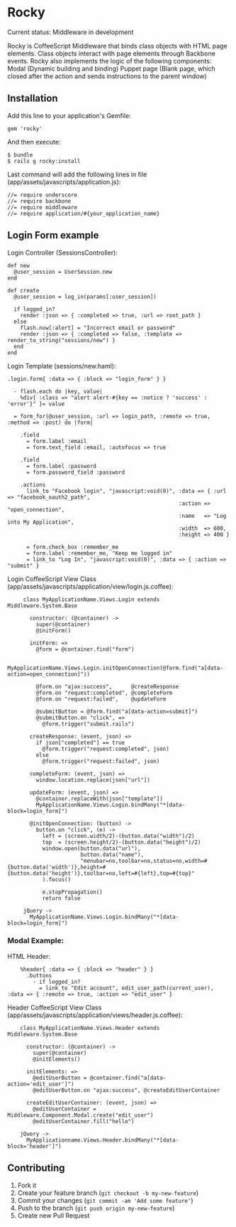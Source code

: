 # Rocky

Current status: Middleware in development

Rocky is CoffeeScript Middleware that binds class objects with HTML page elements.
Class objects interact with page elements through Backbone events.
Rocky also implements the logic of the following components:
  Modal (Dynamic building and binding)
  Puppet page (Blank page, which closed after the action and sends instructions to the parent window)


## Installation

Add this line to your application's Gemfile:

    gem 'rocky'

And then execute:

    $ bundle
    $ rails g rocky:install

Last command will add the following lines in file (app/assets/javascripts/application.js):

    //= require underscore
    //= require backbone
    //= require middleware
    //= require application/#{your_application_name}

## Login Form example

Login Controller (SessionsController):

    def new
      @user_session = UserSession.new
    end

    def create
      @user_session = log_in(params[:user_session])

      if logged_in?
        render :json => { :completed => true, :url => root_path }
      else
        flash.now[:alert] = "Incorrect email or password"
        render :json => { :completed => false, :template => render_to_string("sessions/new") }
      end
    end

Login Template (sessions/new.haml):

    .login.form{ :data => { :block => "login_form" } }

      - flash.each do |key, value|
        %div{ :class => "alert alert-#{key == :notice ? 'success' : 'error'}" }= value

      = form_for(@user_session, :url => login_path, :remote => true, :method => :post) do |form|

        .field
          = form.label :email
          = form.text_field :email, :autofocus => true

        .field
          = form.label :password
          = form.password_field :password

        .actions
          link_to "Facebook login", "javascript:void(0)", :data => { :url => "facebook_oauth2_path",
                                                          :action => "open_connection",
                                                          :name   => "Log into My Application",
                                                          :width  => 600,
                                                          :height => 400 }

          = form.check_box :remember_me
          = form.label :remember_me, "Keep me logged in"
          = link_to "Log In", "javascript:void(0)", :data => { :action => "submit" }

Login CoffeeScript View Class (app/assets/javascripts/application/view/login.js.coffee):

         class MyApplicationName.Views.Login extends Middleware.System.Base

           constructor: (@container) ->
             super(@container)
             @initForm()

           initForm: =>
             @form = @container.find("form")

             MyApplicationName.Views.Login.initOpenConnection(@form.find("a[data-action=open_connection]"))

             @form.on "ajax:success",      @createResponse
             @form.on "request:completed", @completeForm
             @form.on "request:failed",    @updateForm

             @submitButton = @form.find("a[data-action=submit]")
             @submitButton.on "click", =>
               @form.trigger("submit.rails")

           createResponse: (event, json) =>
             if json["completed"] == true
               @form.trigger("request:completed", json)
             else
               @form.trigger("request:failed", json)

           completeForm: (event, json) =>
             window.location.replace(json["url"])

           updateForm: (event, json) =>
             @container.replaceWith(json["template"])
             MyApplicationName.Views.Login.bindMany("*[data-block=login_form]")

           @initOpenConnection: (button) ->
             button.on "click", (e) ->
               left = (screen.width/2)-(button.data("width")/2)
               top  = (screen.height/2)-(button.data("height")/2)
               window.open(button.data("url"),
                           button.data("name"),
                           "menubar=no,toolbar=no,status=no,width=#{button.data('width')},height=#{button.data('height')},toolbar=no,left=#{left},top=#{top}"
               ).focus()

               e.stopPropagation()
               return false

         jQuery ->
           MyApplicationName.Views.Login.bindMany("*[data-block=login_form]")

### Modal Example:

HTML Header:

        %header{ :data => { :block => "header" } }
          .buttons
            - if logged_in?
              = link_to "Edit account", edit_user_path(current_user), :data => { :remote => true, :action => "edit_user" }

Header CoffeeScript View Class (app/assets/javascripts/application/views/header.js.coffee):

        class MyApplicationName.Views.Header extends Middleware.System.Base

          constructor: (@container) ->
            super(@container)
            @initElements()

          initElements: =>
            @editUserButton = @container.find("a[data-action='edit_user']")
            @editUserButton.on "ajax:success", @createEditUserContainer

          createEditUserContainer: (event, json) =>
            @editUserContainer = Middleware.Component.Modal.create("edit_user")
            @editUserContainer.fill("hello")

        jQuery ->
          MyApplicationname.Views.Header.bindMany("*[data-block='header']")


## Contributing

1. Fork it
2. Create your feature branch (`git checkout -b my-new-feature`)
3. Commit your changes (`git commit -am 'Add some feature'`)
4. Push to the branch (`git push origin my-new-feature`)
5. Create new Pull Request
